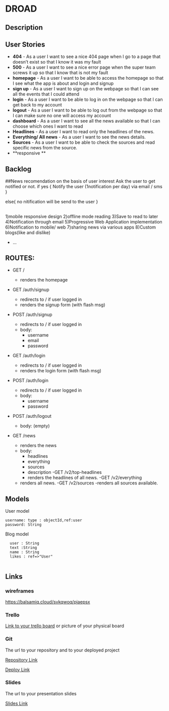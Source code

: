 # DROAD

## Description


 
## User Stories

- **404** - As a user I want to see a nice 404 page when I go to a page that doesn’t exist so that I know it was my fault 
- **500** - As a user I want to see a nice error page when the super team screws it up so that I know that is not my fault
- **homepage** - As a user I want to be able to access the homepage so that I see what the app is about and login and signup
- **sign up** - As a user I want to sign up on the webpage so that I can see all the events that I could attend
- **login** - As a user I want to be able to log in on the webpage so that I can get back to my account
- **logout** - As a user I want to be able to log out from the webpage so that I can make sure no one will access my account
- **dashboard** - As a user I want to see all the news available so that I can choose which ones I want to read
- **Headlines** - As a user I want to read only the headlines of the news.
- **Everything/ All news** - As a user I want to see the news details.
- **Sources** - As a user I want to be able to check the sources and read specific news from the source.
- **responsive ** 

## Backlog

##News recomendation 
on the basis of user interest
Ask the user to get notified or not.
if yes
{
Notify the user (1notification per day) via email / sms
}

else{
no nitification will be send to the user
}
##
1)mobile responsive design
2)offline mode reading 
3)Save to read to later
4)Notification through email
5)Progressive Web Application implementation
6)Notification to mobile/ web
7)sharing news via various apps
8)Custom blogs(like and dislike)
- ...


## ROUTES:

- GET / 
  - renders the homepage
- GET /auth/signup
  - redirects to / if user logged in
  - renders the signup form (with flash msg)
- POST /auth/signup
  - redirects to / if user logged in
  - body:
    - username
    - email
    - password
- GET /auth/login
  - redirects to / if user logged in
  - renders the login form (with flash msg)
- POST /auth/login
  - redirects to / if user logged in
  - body:
    - username
    - password
- POST /auth/logout
  - body: (empty)

- GET /news
  - renders the news
  - body: 
    - headlines
    - everything
    - sources
    - description
  -GET /v2/top-headlines
    - renders the headlines of all news.
  -GET /v2/everything
   - renders all news.
   -GET /v2/sources
    -renders all sources available.




## Models

User model
 
```
username: type : objectId,ref:user
password: String
```
Blog model

```
  user : String
  text :String
  name : String
  likes : ref=>"User"
  
```


## Links
### wireframes

https://balsamiq.cloud/svkqwoq/pjaepsx

### Trello

[Link to your trello board](https://trello.com/b/egyihsQe/droad) or picture of your physical board

### Git

The url to your repository and to your deployed project

[Repository Link](https://github.com/14imran/droad)

[Deploy Link](http://heroku.com)

### Slides

The url to your presentation slides

[Slides Link](http://slides.com)
